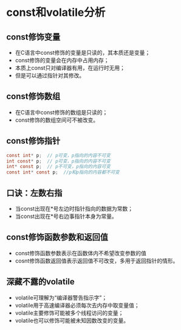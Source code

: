 # const和volatile分析

## const修饰变量
- 在C语言中const修饰的变量是只读的，其本质还是变量；
- const修饰的变量会在内存中占用内存；
- 本质上const只对编译器有用，在运行时无用；
- 但是可以通过指针对其修改。

## const修饰数组
- 在C语言中const修饰的数组是只读的；
- const修饰的数组空间可不被改变。

## const修饰指针
```C
const int* p;  // p可变，p指向的内容不可变
int const* p;  // p可变，p指向的内容不可变
int* const p;  // p不可变，p指向的内容可变
const int* const p;  //p和p指向的内容都不可变
```

## 口诀：左数右指
- 当const出现在*号左边时指针指向的数据为常数；
- 当const出现在*号右边事指针本身为常量。

## const修饰函数参数和返回值
- const修饰函数参数表示在函数体内不希望改变参数的值
- cosnt修饰函数返回值表示返回值不可改变，多用于返回指针的情形。

## 深藏不露的volatile
- volatile可理解为“编译器警告指示字”；
- volatile用于高速编译器必须每次去内存中取变量值；
- volatile主要修饰可能被多个线程访问的变量；
- volatile也可以修饰可能被未知因数改变的变量。